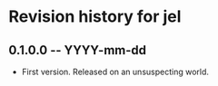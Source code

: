 # Revision history for jel

## 0.1.0.0  -- YYYY-mm-dd

* First version. Released on an unsuspecting world.
